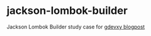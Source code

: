 # jackson-lombok-builder

Jackson Lombok Builder study case for [gdevxy blogpost](https://github.com/gdevxy/jackson-lombok-builder)

